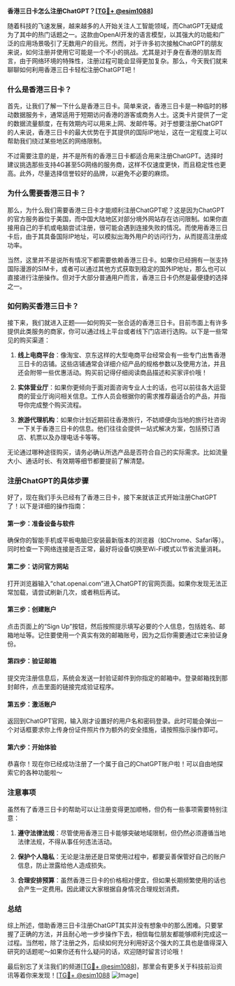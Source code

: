 **香港三日卡怎么注册ChatGPT？[[TG💪+ @esim1088](https://t.me/s/esim1088)]**

随着科技的飞速发展，越来越多的人开始关注人工智能领域，而ChatGPT无疑成为了其中的热门话题之一。这款由OpenAI开发的语言模型，以其强大的功能和广泛的应用场景吸引了无数用户的目光。然而，对于许多初次接触ChatGPT的朋友来说，如何注册并使用它可能是一个不小的挑战。尤其是对于身在香港的朋友而言，由于网络环境的特殊性，注册过程可能会显得更加复杂。那么，今天我们就来聊聊如何利用香港三日卡轻松注册ChatGPT吧！

### **什么是香港三日卡？**

首先，让我们了解一下什么是香港三日卡。简单来说，香港三日卡是一种临时的移动数据服务卡，通常适用于短期访问香港的游客或商务人士。这类卡片提供了一定的数据流量额度，在有效期内可以用来上网、发邮件等。对于想要注册ChatGPT的人来说，香港三日卡的最大优势在于其提供的国际IP地址，这在一定程度上可以帮助我们绕过某些地区的网络限制。

不过需要注意的是，并不是所有的香港三日卡都适合用来注册ChatGPT。选择时建议挑选那些支持4G甚至5G网络的服务商，这样不仅速度更快，而且稳定性也更高。此外，尽量选择信誉较好的品牌，以避免不必要的麻烦。

### **为什么需要香港三日卡？**

那么，为什么我们需要香港三日卡才能顺利注册ChatGPT呢？这是因为ChatGPT的官方服务器位于美国，而中国大陆地区对部分境外网站存在访问限制。如果你直接用自己的手机或电脑尝试注册，很可能会遇到连接失败的情况。而使用香港三日卡后，由于其具备国际IP地址，可以模拟出海外用户的访问行为，从而提高注册成功率。

当然，这里并不是说所有情况下都需要依赖香港三日卡。如果你已经拥有一张支持国际漫游的SIM卡，或者可以通过其他方式获取到稳定的国外IP地址，那么也可以直接进行注册操作。但对于大部分普通用户而言，香港三日卡仍然是最便捷的选择之一。

### **如何购买香港三日卡？**

接下来，我们就进入正题——如何购买一张合适的香港三日卡。目前市面上有许多提供此类服务的商家，你可以通过线上平台或者线下门店进行选购。以下是一些常见的购买渠道：

1. **线上电商平台**：像淘宝、京东这样的大型电商平台经常会有一些专门出售香港三日卡的店铺。这些店铺通常会详细介绍产品的规格参数以及使用方法，并且还会附带一些优惠活动。购买前记得仔细阅读商品描述和买家评价哦！

2. **实体营业厅**：如果你更倾向于面对面咨询专业人士的话，也可以前往各大运营商的营业厅询问相关信息。工作人员会根据你的需求推荐最适合的产品，并指导你完成整个购买流程。

3. **旅游代理机构**：如果你计划近期前往香港旅行，不妨顺便向当地的旅行社咨询一下关于香港三日卡的信息。他们往往会提供一站式解决方案，包括预订酒店、机票以及办理电话卡等等。

无论通过哪种途径购买，请务必确认所选产品是否符合自己的实际需求。比如流量大小、通话时长、有效期等细节都要提前了解清楚。

### **注册ChatGPT的具体步骤**

好了，现在我们手头已经有了香港三日卡，接下来就该正式开始注册ChatGPT了！以下是详细的操作指南：

#### 第一步：准备设备与软件

确保你的智能手机或平板电脑已安装最新版本的浏览器（如Chrome、Safari等）。同时检查一下网络连接是否正常，最好将设备切换至Wi-Fi模式以节省流量消耗。

#### 第二步：访问官方网站

打开浏览器输入“chat.openai.com”进入ChatGPT的官网页面。如果你发现无法正常加载，请尝试刷新几次，或者稍后再试。

#### 第三步：创建账户

点击页面上的“Sign Up”按钮，然后按照提示填写必要的个人信息，包括姓名、邮箱地址等。记住要使用一个真实有效的邮箱账号，因为之后你需要通过它来验证身份。

#### 第四步：验证邮箱

提交完注册信息后，系统会发送一封验证邮件到你指定的邮箱中。登录邮箱找到那封邮件，点击里面的链接完成验证程序。

#### 第五步：激活账户

返回到ChatGPT官网，输入刚才设置好的用户名和密码登录。此时可能会弹出一个对话框要求你上传身份证件照片作为额外的安全措施，请按照指示操作即可。

#### 第六步：开始体验

恭喜你！现在你已经成功注册了一个属于自己的ChatGPT账户啦！可以自由地探索它的各种功能啦～

### **注意事项**

虽然有了香港三日卡的帮助可以让注册变得更加顺畅，但仍有一些事项需要特别注意：

1. **遵守法律法规**：尽管使用香港三日卡能够突破地域限制，但仍然必须遵循当地法律法规，不得从事任何违法活动。
   
2. **保护个人隐私**：无论是注册还是日常使用过程中，都要妥善保管好自己的账户信息，防止泄露给他人造成损失。

3. **合理安排预算**：虽然香港三日卡的价格相对便宜，但如果长期频繁使用的话也会产生一定费用。因此建议大家根据自身情况合理规划消费。

### **总结**

综上所述，借助香港三日卡注册ChatGPT其实并没有想象中的那么困难。只要掌握了正确的方法，并且耐心地一步步操作下去，相信每位朋友都能够顺利完成这一过程。当然啦，除了注册之外，后续如何充分利用好这个强大的工具也是值得深入研究的话题呢～如果你还有什么疑问的话，欢迎随时留言讨论哦！

最后别忘了关注我们的频道[[TG💪+ @esim1088](https://t.me/s/esim1088)]，那里会有更多关于科技前沿资讯等着你来发现！[[TG💪+ @esim1088](https://t.me/s/esim1088) ![Image](https://i.postimg.cc/4NQfJmqS/Snipaste-2025-05-13-00-14-12.png)]